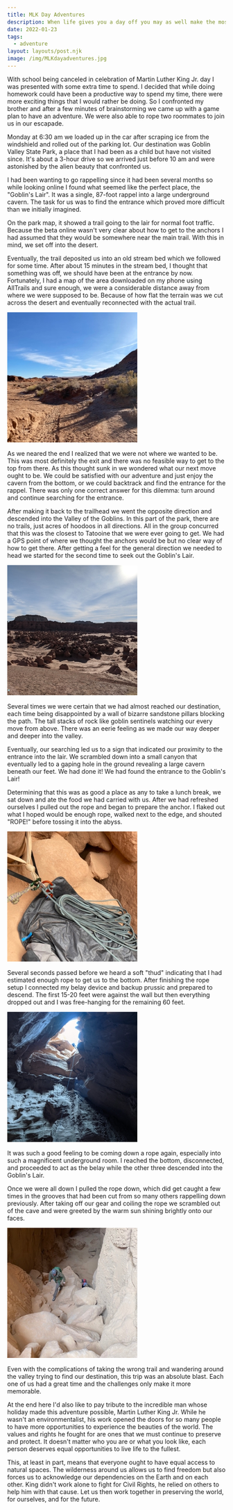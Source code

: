 ```yaml
---
title: MLK Day Adventures
description: When life gives you a day off you may as well make the most of it! I did this through a long day in southeastern Utah. We explored among the goblins and rappelled into one of their caves.
date: 2022-01-23
tags:
  - adventure
layout: layouts/post.njk
image: /img/MLKdayadventures.jpg
---
```


With school being canceled in celebration of Martin Luther King Jr. day I was presented with some extra time to spend. I decided that while doing homework could have been a productive way to spend my time, there were more exciting things that I would rather be doing. So I confronted my brother and after a few minutes of brainstorming we came up with a game plan to have an adventure. We were also able to rope two roommates to join us in our escapade.

Monday at 6:30 am we loaded up in the car after scraping ice from the windshield and rolled out of the parking lot. Our destination was Goblin Valley State Park, a place that I had been as a child but have not visited since. It's about a 3-hour drive so we arrived just before 10 am and were astonished by the alien beauty that confronted us.

I had been wanting to go rappelling since it had been several months so while looking online I found what seemed like the perfect place, the "Goblin's Lair". It was a single, 87-foot rappel into a large underground cavern. The task for us was to find the entrance which proved more difficult than we initially imagined.

On the park map, it showed a trail going to the lair for normal foot traffic. Because the beta online wasn't very clear about how to get to the anchors I had assumed that they would be somewhere near the main trail. With this in mind, we set off into the desert.

Eventually, the trail deposited us into an old stream bed which we followed for some time. After about 15 minutes in the stream bed, I thought that something was off, we should have been at the entrance by now. Fortunately, I had a map of the area downloaded on my phone using AllTrails and sure enough, we were a considerable distance away from where we were supposed to be. Because of how flat the terrain was we cut across the desert and eventually reconnected with the actual trail.

![streambed](/img/streambed.jpg "the stream bed")

As we neared the end I realized that we were not where we wanted to be. This was most definitely the exit and there was no feasible way to get to the top from there. As this thought sunk in we wondered what our next move ought to be. We could be satisfied with our adventure and just enjoy the cavern from the bottom, or we could backtrack and find the entrance for the rappel. There was only one correct answer for this dilemma: turn around and continue searching for the entrance.

After making it back to the trailhead we went the opposite direction and descended into the Valley of the Goblins. In this part of the park, there are no trails, just acres of hoodoos in all directions. All in the group concurred that this was the closest to Tatooine that we were ever going to get. We had a GPS point of where we thought the anchors would be but no clear way of how to get there. After getting a feel for the general direction we needed to head we started for the second time to seek out the Goblin's Lair.

![valley](/img/valleyofthegoblins.jpg "the valley of the goblins")

Several times we were certain that we had almost reached our destination, each time being disappointed by a wall of bizarre sandstone pillars blocking the path. The tall stacks of rock like goblin sentinels watching our every move from above. There was an eerie feeling as we made our way deeper and deeper into the valley.

Eventually, our searching led us to a sign that indicated our proximity to the entrance into the lair. We scrambled down into a small canyon that eventually led to a gaping hole in the ground revealing a large cavern beneath our feet. We had done it! We had found the entrance to the Goblin's Lair!

Determining that this was as good a place as any to take a lunch break, we sat down and ate the food we had carried with us. After we had refreshed ourselves I pulled out the rope and began to prepare the anchor. I flaked out what I hoped would be enough rope, walked next to the edge, and shouted "ROPE!" before tossing it into the abyss.

![rope](/img/rappelstation.jpg "the rappel station")

Several seconds passed before we heard a soft "thud" indicating that I had estimated enough rope to get us to the bottom. After finishing the rope setup I connected my belay device and backup prussic and prepared to descend. The first 15-20 feet were against the wall but then everything dropped out and I was free-hanging for the remaining 60 feet.

![descent](/img/thedescent.jpg "the descent")

It was such a good feeling to be coming down a rope again, especially into such a magnificent underground room. I reached the bottom, disconnected, and proceeded to act as the belay while the other three descended into the Goblin's Lair.

Once we were all down I pulled the rope down, which did get caught a few times in the grooves that had been cut from so many others rappelling down previously. After taking off our gear and coiling the rope we scrambled out of the cave and were greeted by the warm sun shining brightly onto our faces.

![exit](/img/theascent.jpg "the exit")

Even with the complications of taking the wrong trail and wandering around the valley trying to find our destination, this trip was an absolute blast. Each one of us had a great time and the challenges only make it more memorable.

At the end here I'd also like to pay tribute to the incredible man whose holiday made this adventure possible, Martin Luther King Jr. While he wasn't an environmentalist, his work opened the doors for so many people to have more opportunities to experience the beauties of the world. The values and rights he fought for are ones that we must continue to preserve and protect. It doesn't matter who you are or what you look like, each person deserves equal opportunities to live life to the fullest.

This, at least in part, means that everyone ought to have equal access to natural spaces. The wilderness around us allows us to find freedom but also forces us to acknowledge our dependencies on the Earth and on each other. King didn't work alone to fight for Civil Rights, he relied on others to help him with that cause. Let us then work together in preserving the world, for ourselves, and for the future.